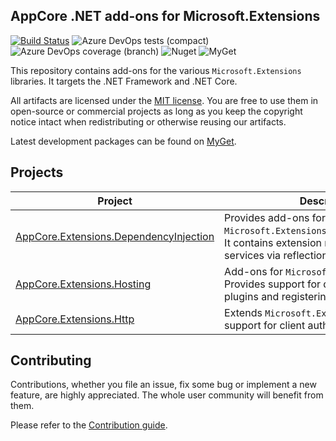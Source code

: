 AppCore .NET add-ons for Microsoft.Extensions
--------------------

[![Build Status](https://dev.azure.com/AppCoreNet/Extensions/_apis/build/status/AppCore.Extensions%20CI?branchName=main)](https://dev.azure.com/AppCoreNet/Extensions/_build/latest?definitionId=19&branchName=main)
![Azure DevOps tests (compact)](https://img.shields.io/azure-devops/tests/AppCoreNet/Extensions/19?compact_message)
![Azure DevOps coverage (branch)](https://img.shields.io/azure-devops/coverage/AppCoreNet/Extensions/19/main)
![Nuget](https://img.shields.io/nuget/v/AppCore.Extensions.DependencyInjection.Abstractions)
![MyGet](https://img.shields.io/myget/appcorenet/vpre/AppCore.Extensions.DependencyInjection.Abstractions?label=myget)

This repository contains add-ons for the various `Microsoft.Extensions` libraries. It targets the .NET Framework and .NET Core.

All artifacts are licensed under the [MIT license](LICENSE). You are free to use them in open-source or commercial projects as long as you keep the copyright notice intact when redistributing or otherwise reusing our artifacts.

Latest development packages can be found on [MyGet](https://www.myget.org/gallery/appcorenet).

## Projects

| Project                                                                 | Description                                                                                                                         |
|-------------------------------------------------------------------------|-------------------------------------------------------------------------------------------------------------------------------------|
| [AppCore.Extensions.DependencyInjection](DependencyInjection/README.md) | Provides add-ons for `Microsoft.Extensions.DependencyInjection`. It contains extension methods to register services via reflection. |
| [AppCore.Extensions.Hosting](Hosting/README.md)                         | Add-ons for `Microsoft.Extensions.Hosting`. Provides support for dynamically loading plugins and registering services.              |
| [AppCore.Extensions.Http](Http/README.md)                               | Extends `Microsoft.Extensions.Http` adding support for client authentication.                                                       |

## Contributing

Contributions, whether you file an issue, fix some bug or implement a new feature, are highly appreciated. The whole user community
will benefit from them.

Please refer to the [Contribution guide](CONTRIBUTING.md).
